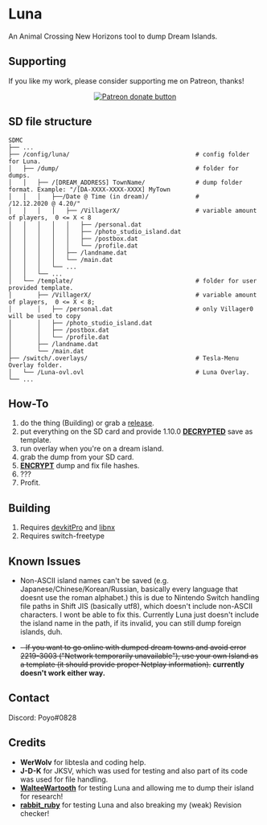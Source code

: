 # Luna
An Animal Crossing New Horizons tool to dump Dream Islands.

## Supporting

If you like my work, please consider supporting me on Patreon, thanks!

<p align="center">
<a href="https://www.patreon.com/Ixarus"><img src="https://c5.patreon.com/external/logo/become_a_patron_button.png" alt="Patreon donate button" /> </a>
</p>

## SD file structure

    SDMC
    ├── ...
    ├── /config/luna/                                   # config folder for Luna.
    │   ├── /dump/                                      # folder for dumps.
    │   │   ├── /[DREAM_ADDRESS] TownName/              # dump folder format. Example: "/[DA-XXXX-XXXX-XXXX] MyTown
    │   │   │   ├──/Date @ Time (in dream)/             #                               /12.12.2020 @ 4.20/"
    │   │   │   │   ├── /VillagerX/                     # variable amount of players,  0 <= X < 8
    │   │   │   │   │   ├── /personal.dat
    │   │   │   │   │   ├── /photo_studio_island.dat
    │   │   │   │   │   ├── /postbox.dat
    │   │   │   │   │   └── /profile.dat
    │   │   │   │   ├── /landname.dat
    │   │   │   │   └── /main.dat
    │   │   │   └── ...   
    │   │   └── ...   
    │   └── /template/                                  # folder for user provided template.
    │       ├── /VillagerX/                             # variable amount of players,  0 <= X < 8; 
    │       │   ├── /personal.dat                       # only Villager0 will be used to copy
    │       │   ├── /photo_studio_island.dat
    │       │   ├── /postbox.dat
    │       │   └── /profile.dat
    │       ├── /landname.dat
    │       └── /main.dat
    ├── /switch/.overlays/                              # Tesla-Menu Overlay folder.
    │   └── /Luna-ovl.ovl                               # Luna Overlay.
    └── ...

## How-To

1. do the thing (Building) or grab a [release](https://github.com/Ixaruz/Luna-ovl/releases/latest).
2. put everything on the SD card and provide 1.10.0 [**DECRYPTED**](https://github.com/Ixaruz/HorizonCrypt/releases/latest) save as template.
3. run overlay when you're on a dream island.
4. grab the dump from your SD card.
5. [**ENCRYPT**](https://github.com/Ixaruz/HorizonCrypt/releases/latest) dump and fix file hashes.
7. ???
8. Profit. 

## Building
1. Requires [devkitPro](https://devkitpro.org/) and [libnx](https://github.com/switchbrew/libnx)
2. Requires switch-freetype
## Known Issues

- Non-ASCII island names can't be saved (e.g. Japanese/Chinese/Korean/Russian, basically every language that doesnt use the roman alphabet.)
  this is due to Nintendo Switch handling file paths in Shift JIS (basically utf8), which doesn't include non-ASCII characters.
  I wont be able to fix this. Currently Luna just doesn't include the island name in the path, if its invalid, you can still dump foreign islands, duh.

- ~~- If you want to go online with dumped dream towns and avoid error 2219-3003 ("Network temporarily unavailable"),
  use your own Island as a template (it should provide proper Netplay information).~~ 
  __currently doesn't work either way.__

## Contact
Discord: Poyo#0828

## Credits
- **WerWolv** for libtesla and coding help.
- **J-D-K** for JKSV, which was used for testing and also part of its code was used for file handling.
- [**WalteeWartooth**](https://www.reddit.com/user/WalteeWartooth/) for testing Luna and allowing me to dump their island for research!
- [**rabbit_ruby**](https://www.reddit.com/user/rabbit_ruby/) for testing Luna and also breaking my (weak) Revision checker!
